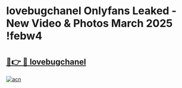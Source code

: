 # lovebugchanel Onlyfans Leaked - New Video & Photos March 2025 !febw4

# <h2><a href="https://jep45w.iuczelnia.edu.pl?title=lovebugchanel&ref=febw4">🔗👉 🔴 lovebugchanel</a></h2>

[![acn](https://github.com/user-attachments/assets/0f9c940e-d8b0-45ae-aac7-cd30a18b3e1c)](https://jep45w.iuczelnia.edu.pl?title=lovebugchanel&ref=febw4)

